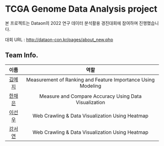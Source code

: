 # TCGA Genome Data Analysis project

본 프로젝트는 Dataon의 2022 연구 데이터 분석활용 경진대회에 참여하며 진행했습니다.

 대회 URL : http://dataon-con.kr/pages/about_new.php

## Team Info.
|이름|역할|
|:------:|:---:|
|<span style="color:blue">[김예지](https://github.com/meji9086)</span>|Measurement of Ranking and Feature Importance Using Modeling|
|<span style="color:blue">[한채은](https://github.com/Hanchaeeun)</span>|Measure and Compare Accuracy Using Data Visualization|
|<span style="color:blue">[이선우](https://github.com/susan8653)</span>|Web Crawling & Data Visualization Using Heatmap|
|<span style="color:blue">[강서연](https://github.com/Kangseoyeon512)</span>|Web Crawling & Data Visualization Using Heatmap|
